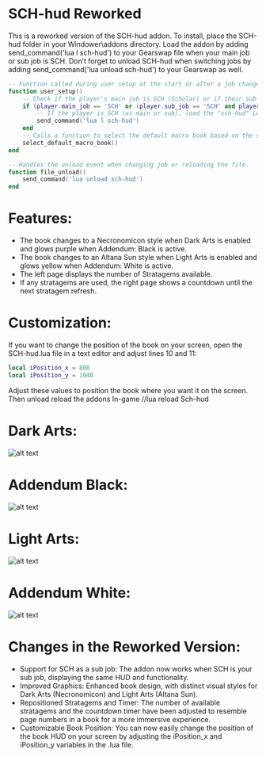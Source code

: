 # SCH-hud Reworked
This is a reworked version of the SCH-hud addon. To install, place the SCH-hud folder in your Windower\addons directory. Load the addon by adding send_command('lua l sch-hud') to your Gearswap file when your main job or sub job is SCH. Don’t forget to unload SCH-hud when switching jobs by adding send_command('lua unload sch-hud') to your Gearswap as well.

```lua
-- Function called during user setup at the start or after a job change
function user_setup()
    -- Check if the player's main job is SCH (Scholar) or if their sub job is SCH and their sub job level is greater than 0
    if (player.main_job == 'SCH' or (player.sub_job == 'SCH' and player.sub_job_level > 0)) then
        -- If the player is SCH (as main or sub), load the "sch-hud" Lua script
        send_command('lua l sch-hud')
    end
    -- Calls a function to select the default macro book based on the sub-job
    select_default_macro_book()
end

-- Handles the unload event when changing job or reloading the file.
function file_unload()
    send_command('lua unload sch-hud')
end
```

# Features:
- The book changes to a Necronomicon style when Dark Arts is enabled and glows purple when Addendum: Black is active.
- The book changes to an Altana Sun style when Light Arts is enabled and glows yellow when Addendum: White is active.
- The left page displays the number of Stratagems available.
- If any stratagems are used, the right page shows a countdown until the next stratagem refresh.

# Customization:
If you want to change the position of the book on your screen, open the SCH-hud.lua file in a text editor and adjust lines 10 and 11:

```lua
local iPosition_x = 800
local iPosition_y = 1040
```
Adjust these values to position the book where you want it on the screen.
Then unload reload the addons In-game
//lua reload Sch-hud

# Dark Arts:
![alt text](https://i.imgur.com/8rAO6CH.png)
# Addendum Black:
![alt text](https://i.imgur.com/SIti4Qg.png)

# Light Arts:
![alt text](https://i.imgur.com/EOPaFdY.png)
# Addendum White:
![alt text](https://i.imgur.com/dxxXET8.png)

# Changes in the Reworked Version:
- Support for SCH as a sub job: The addon now works when SCH is your sub job, displaying the same HUD and functionality.
- Improved Graphics: Enhanced book design, with distinct visual styles for Dark Arts (Necronomicon) and Light Arts (Altana Sun).
- Repositioned Stratagems and Timer: The number of available stratagems and the countdown timer have been adjusted to resemble page numbers in a book for a more immersive experience.
- Customizable Book Position: You can now easily change the position of the book HUD on your screen by adjusting the iPosition_x and iPosition_y variables in the .lua file.